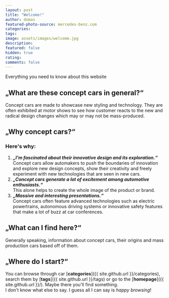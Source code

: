 ```yaml
---
layout: post
title: "Welcome!"
author: domas
featured-photo-source: mercedes-benz.com
categories:
tags:
image: assets/images/welcome.jpg
description:
featured: false
hidden: true
rating:
comments: false
---
```


Everything you need to know about this website

## „What are these concept cars in general?“

Concept cars are made to showcase new styling and technology. They are often exhibited at motor shows to see how customer reacts to the new and radical design changes which may or may not be mass-produced.

## „Why concept cars?“

### Here's why:
1. ***„I'm fascinated about their innovative design and its exploration.“***\
    Concept cars allow automakers to push the boundaries of innovation and explore new design concepts, show their creativity and freely experiment with new technologies that are seen in new cars.
2. ***„Concept cars generate a lot of excitement among automotive enthusiasts.“***\
    This alone helps to create the whole image of the product or brand. 
3. ***„Massive and interesting presentations.“***\
    Concept cars often feature advanced technologies such as electric powertrains, autonomous driving systems or innovative safety features that make a lot of buzz at car conferences.

## „What can I find here?“

Generally speaking, information about concept cars, their origins and mass production cars based off of them.

## „Where do I start?“

You can browse through car [**categories**]({{ site.github.url }}/categories), search them by [**tags**]({{ site.github.url }}/tags) or go to the [**homepage**]({{ site.github.url }}/). Maybe there you'll find something.\
I don't know what else to say. I guess all I can say is *happy browsing*!
